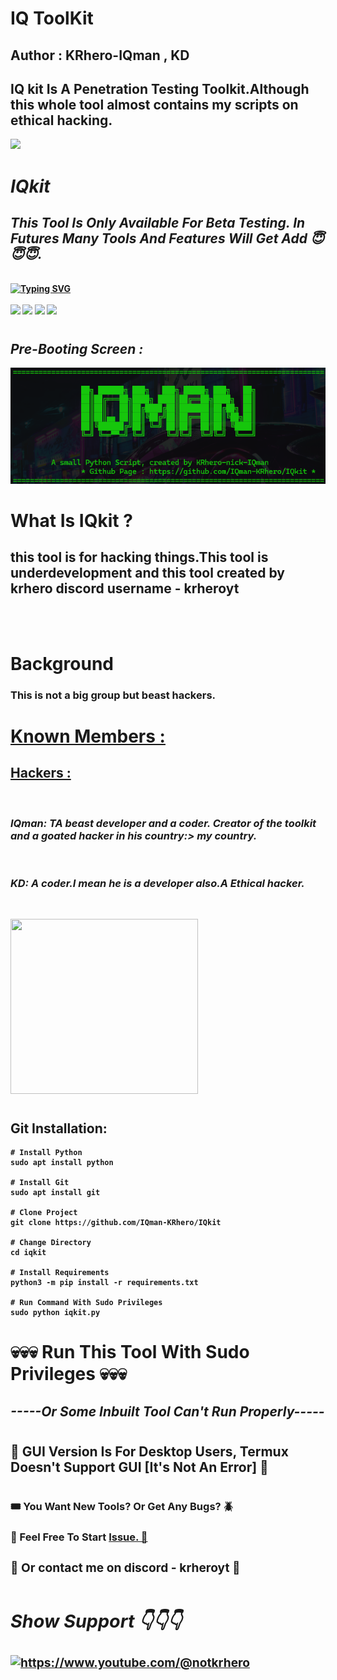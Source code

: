<h1><b>IQ ToolKit</h1><b>
<h2><b>Author :</b> KRhero-IQman , KD</h2>
<h2>IQ kit Is A Penetration Testing Toolkit.Although this whole tool almost contains my scripts on ethical hacking. </h2>
<img src='https://static.wikia.nocookie.net/villains/images/f/f4/Fsociety.jpg/revision/latest/scale-to-width-down/185?cb=20180102213220'>

#
<h1><b><i> IQkit </i></b></h1>
<h2><i><b> This Tool Is Only Available For Beta Testing. In Futures Many Tools And Features Will Get Add 😇😇😇. </i></b></h2><br>
<a href="https://git.io/typing-svg"><img src="https://readme-typing-svg.demolab.com?font=Fira+Code&pause=1000&color=4DF72C&background=000000&width=435&lines=All+In+One+Pentesting+Toolkit;Inspired+From+MR.+ROBOT+Web+Series;A+Toolkit+Made+By+Hacker+For+Hackers" alt="Typing SVG" /></a><br></br>
<img src="https://img.shields.io/badge/Python 3.11- red"> <img src="https://img.shields.io/badge/Fsociety-orange"> <img src="https://img.shields.io/badge/Download-Now-green"> <img src="https://img.shields.io/badge/Licence-GPL 3.0-yellowgreen">

#
<h2><b><i>Pre-Booting Screen :</h2></b></i>

![Alt text](screenshots/name.png)
#
#
<h1><b>What Is IQkit ?</h1></b>
<h2>this tool is for hacking things.This tool is underdevelopment and this tool created by krhero discord username - krheroyt </h2><br>
<img src=""><br>

#
<h1><b>Background</b></h1>
<h3>This is not a big group but beast hackers. </h3>

#
<h1><b><u>Known Members :</u></b></h1>
<h2><b><u>Hackers :</h2></b></u><br>
<h3><i><b>IQman:</b> TA beast developer and a coder. Creator of the toolkit and a goated hacker in his country:> my country.</h3></i><br>
<h3><i><b>KD:</b> A coder.I mean he is a developer also.A Ethical hacker.</h3></i></h3></i><br>

<img src='' height='280px' width='300px'><br>


#
<h2><b>Git Installation: </h2></b>

``` 
# Install Python
sudo apt install python

# Install Git 
sudo apt install git

# Clone Project
git clone https://github.com/IQman-KRhero/IQkit

# Change Directory
cd iqkit

# Install Requirements
python3 -m pip install -r requirements.txt

# Run Command With Sudo Privileges
sudo python iqkit.py

```

#
<h1><b>💀💀💀 Run This Tool With Sudo Privileges 💀💀💀</h1></b>
<h2><b><i>-----Or Some Inbuilt Tool Can't Run Properly-----</i></b></h2>

# 
<h2><b>🔴 GUI Version Is For Desktop Users, Termux Doesn't Support GUI [It's Not An Error] 🔴</h2></b>

#
<h3><b>🎟️ You Want New Tools? Or Get Any Bugs? 🪲 </h3></b>
<h3><b>🎫 Feel Free To Start <a href='https://github.com/IQman-KRhero/IQkit/issues'>Issue. 🎫</a>
<h3><b>🎫 Or contact me on discord - krheroyt 🎫</a>

#
<h2><b><i> Show Support 👇👇👇</b></i> </h2>
<a href="https://www.youtube.com/@notkrhero"> <img align="center" src="https://th.bing.com/th/id/OIP.1hX8tUyNC8XTZ8u6BLuGEAHaHa?w=171&h=180&c=7&r=0&o=5&pid=1.7" height="50" width="210" alt="https://www.youtube.com/@notkrhero" /></a><br><br>

